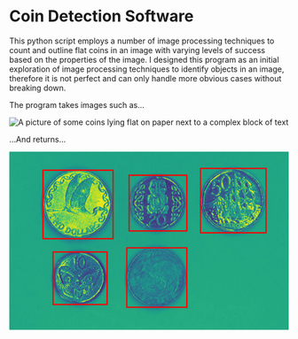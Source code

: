 # Coin Detection Software

This python script employs a number of image processing techniques to count and outline flat coins in an image with varying levels of success based on the properties of the image.
I designed this program as an initial exploration of image processing techniques to identify objects in an image, therefore it is not perfect and can only handle more obvious cases without breaking down.

The program takes images such as...

![A picture of some coins lying flat on paper next to a complex block of text](https://github.com/Ben-G-Man/Coin-Detection-Algorithm/blob/main/Images/easy_case_6.png)

...And returns...

![The above coin picture with each coin marked by a red rectangle outlining their size](https://github.com/Ben-G-Man/Coin-Detection-Algorithm/blob/main/output_images/easy_case_6_with_bbox.png)

